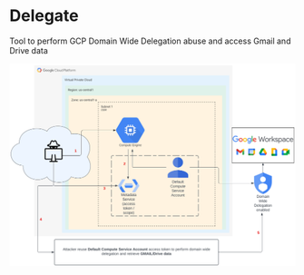 # Delegate
Tool to perform GCP Domain Wide Delegation abuse and access Gmail and Drive data

<img src="./DomainWideDelegatin_GCP.png" alt="gcpdelegation" width="800"/>